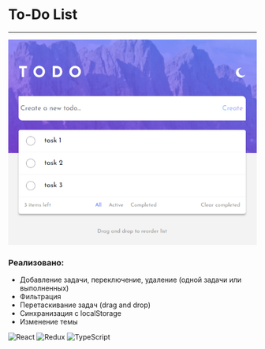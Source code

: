 # To-Do List

___
![readme.png](readme.png)

### Реализовано:

* Добавление задачи, переключение, удаление (одной задачи или выполненных)
* Фильтрация
* Перетаскивание задач (drag and drop)
* Синхранизация с localStorage
* Изменение темы

![React](https://img.shields.io/badge/react-%2320232a.svg?style=for-the-badge&logo=react&logoColor=%2361DAFB)
![Redux](https://img.shields.io/badge/redux-%23593d88.svg?style=for-the-badge&logo=redux&logoColor=white)
![TypeScript](https://img.shields.io/badge/typescript-%23007ACC.svg?style=for-the-badge&logo=typescript&logoColor=white)